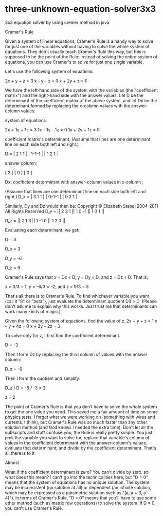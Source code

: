 # three-unknown-equation-solver3x3
3x3 equation solver by using cremer method in java

 
Cramer's Rule
 
Given a system of linear equations, Cramer's Rule is a handy way to solve for just one of the variables without having to solve the whole system of equations. They don't usually teach Cramer's Rule this way, but this is supposed to be the point of the Rule: instead of solving the entire system of equations, you can use Cramer's to solve for just one single variable.

Let's use the following system of equations:

2x +   y + z = 3 
  x –   y – z = 0 
  x + 2y + z = 0

We have the left-hand side of the system with the variables (the "coefficient matrix") and the right-hand side with the answer values. Let D be the determinant of the coefficient matrix of the above system, and let Dx be the determinant formed by replacing the x-column values with the answer-column values:



system of
equations 

2x + 1y + 1z = 3 
 1x – 1y – 1z = 0 
1x + 2y + 1z = 0

coefficient
matrix's
determinant;
(Assume that lines are  one determinant line on each side both left and right.)

D = | 2 1 1 |
    | 1–1–1 |
    | 1 2 1 |

answer
column;

 [ 3 ]
 [ 0 ]
 [ 0 ]

Dx: coefficient determinant
with answer-column
values in x-column ;

(Assume that lines are  one determinant line on each side both left and right.)
D_x = | 3 1 1 |
      | 0–1–1 |
      | 0 2 1 |



Similarly, Dy and Dz would then be:   Copyright © Elizabeth Stapel 2004-2011 All Rights Reserved
D_y = || 2 3 1 || 1 0 -1 || 1 0 1 ||

D_z = || 2 1 3 || 1 -1 0 || 1 2 0 ||

Evaluating each determinant, we get:

D = 3

D_x = 3

D_y = -6

D_z = 9

Cramer's Rule says that x = Dx ÷ D, y = Dy ÷ D, and z = Dz ÷ D. That is:

x = 3/3 = 1,  y = –6/3 = –2,  and  z = 9/3 = 3

That's all there is to Cramer's Rule. To find whichever variable you want (call it "ß" or "beta"), just evaluate the determinant quotient Dß ÷ D. (Please don't ask me to explain why this works. Just trust me that determinants can work many kinds of magic.)

Given the following system of equations, find the value of z.
2x +   y +   z = 1 
  x –   y + 4z = 0 
  x + 2y – 2z = 3

To solve only for z, I first find the coefficient determinant.

D = -3

Then I form Dz by replacing the third column of values with the answer column:

D_z = -6
  

Then I form the quotient and simplify:

 	
D_z / D = -6 / -3 = 2

z = 2

The point of Cramer's Rule is that you don't have to solve the whole system to get the one value you need. This saved me a fair amount of time on some physics tests. I forget what we were working on (something with wires and currents, I think), but Cramer's Rule was so much faster than any other solution method (and God knows I needed the extra time). Don't let all the subscripts and stuff confuse you; the Rule is really pretty simple. You just pick the variable you want to solve for, replace that variable's column of values in the coefficient determinant with the answer-column's values, evaluate that determinant, and divide by the coefficient determinant. That's all there is to it.

Almost.

What if the coefficient determinant is zero? You can't divide by zero, so what does this mean? I can't go into the technicalities here, but "D = 0" means that the system of equations has no unique solution. The system may be inconsistent (no solution at all) or dependent (an infinite solution, which may be expressed as a parametric solution such as "(a, a + 3, a – 4)"). In terms of Cramer's Rule, "D = 0" means that you'll have to use some other method (such as matrix row operations) to solve the system. If D = 0, you can't use Cramer's Rule.
 

